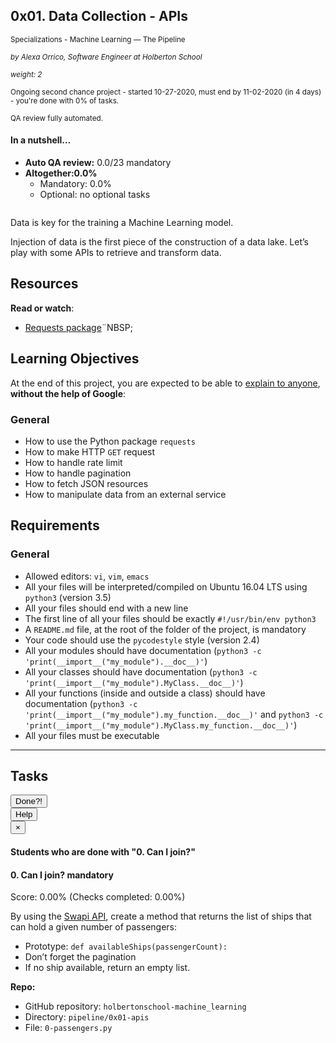 <article class=""><div id="jigsaw-shortcut-lists"></div><h1 class="gap">0x01. Data Collection - APIs</h1><div id="project_id" style="display: none" data-project-id="616"></div><p class="sm-gap"><small><i class="fa fa-folder-open"></i> Specializations - Machine Learning ― The Pipeline </small></p><p><em><small><i class="fa fa-user"></i> by Alexa Orrico, Software Engineer at Holberton School </small></em></p><p><em><small><i class="fa fa-cogs"></i> weight: 2 </small></em></p><p><small><i class="fa fa-calendar"></i> Ongoing second chance project - started 10-27-2020, must end by 11-02-2020 (in 4 days) - you're done with <span id="student_task_done_percentage">0</span>% of tasks. </small></p><p><small><i class="fa fa-check-square"></i> QA review fully automated. </small></p><div class="gap clean well"><h4>In a nutshell…</h4><ul><li><strong>Auto QA review:</strong>	0.0/23 mandatory	</li><li><strong>Altogether:</strong><strong>0.0%</strong><ul><li>Mandatory: 0.0%</li><li>Optional: no optional tasks</li></ul></li></ul></div><article id="description" class="gap formatted-content"><p><img src="https://holbertonintranet.s3.amazonaws.com/uploads/medias/2020/1/a17c9aaa61e80a1bf71d.jpg?X-Amz-Algorithm=AWS4-HMAC-SHA256&amp;X-Amz-Credential=AKIARDDGGGOUWMNL5ANN%2F20201029%2Fus-east-1%2Fs3%2Faws4_request&amp;X-Amz-Date=20201029T150550Z&amp;X-Amz-Expires=86400&amp;X-Amz-SignedHeaders=host&amp;X-Amz-Signature=f05919eea260293976f5f7dd149193a367098a9177ff6aa9209494752ab3e4ce" alt="" style=""></p><p>Data is key for the training a Machine Learning model. </p><p>Injection of data is the first piece of the construction of a data lake. Let’s play with some APIs to retrieve and transform data.</p><h2>Resources</h2><p><strong>Read or watch</strong>:</p><ul><li><a href="/rltoken/Lahw0CVXsYiHGd9QPIgTKQ" title="Requests package" target="_blank">Requests package</a>¨NBSP;</li></ul><h2>Learning Objectives</h2><p>At the end of this project, you are expected to be able to <a href="/rltoken/0FHa13viTjROil25l35enw" title="explain to anyone" target="_blank">explain to anyone</a>, <strong>without the help of Google</strong>:</p><h3>General</h3><ul><li>How to use the Python package <code>requests</code></li><li>How to make HTTP <code>GET</code> request </li><li>How to handle rate limit</li><li>How to handle pagination</li><li>How to fetch JSON resources</li><li>How to manipulate data from an external service</li></ul><h2>Requirements</h2><h3>General</h3><ul><li>Allowed editors: <code>vi</code>, <code>vim</code>, <code>emacs</code></li><li>All your files will be interpreted/compiled on Ubuntu 16.04 LTS using <code>python3</code> (version 3.5)</li><li>All your files should end with a new line</li><li>The first line of all your files should be exactly <code>#!/usr/bin/env python3</code></li><li>A <code>README.md</code> file, at the root of the folder of the project, is mandatory</li><li>Your code should use the <code>pycodestyle</code> style (version 2.4)</li><li>All your modules should have documentation (<code>python3 -c 'print(__import__("my_module").__doc__)'</code>)</li><li>All your classes should have documentation (<code>python3 -c 'print(__import__("my_module").MyClass.__doc__)'</code>)</li><li>All your functions (inside and outside a class) should have documentation (<code>python3 -c 'print(__import__("my_module").my_function.__doc__)'</code> and <code>python3 -c 'print(__import__("my_module").MyClass.my_function.__doc__)'</code>)</li><li>All your files must be executable</li></ul></article><!-- Servers --><!-- Tasks --><hr class="gap"><h2 class="gap">Tasks</h2><section class="formatted-content"><div data-role="task7059" data-position="1"><div class=" clearfix gap" id="task-7059"><span id="user_id" data-id="870"></span><div class="student_task_controls"><!-- button Done --><button class="student_task_done btn btn-default no" data-task-id="7059"><span class="no"><i class="fa fa-square-o"></i></span><span class="yes"><i class="fa fa-check-square-o"></i></span><span class="pending"><i class="fa fa-spinner fa-pulse"></i></span> Done<span class="no pending">?</span><span class="yes">!</span></button><br><!-- button Help! --><button class="users_done_for_task btn btn-default btn-default" data-task-id="7059" data-project-id="616" data-toggle="modal" data-target="#task-7059-users-done-modal"> Help </button><div class="modal fade users-done-modal" id="task-7059-users-done-modal" data-task-id="7059" data-project-id="616"><div class="modal-dialog"><div class="modal-content"><div class="modal-header"><button type="button" class="close" data-dismiss="modal" aria-label="Close"><span aria-hidden="true">×</span></button><h4 class="modal-title">Students who are done with "0. Can I join?"</h4></div><div class="modal-body"><div class="list-group"></div><div class="spinner"><div class="bounce1"></div><div class="bounce2"></div><div class="bounce3"></div></div><div class="error"></div></div></div></div></div></div><h4 class="task"> 0. Can I join? <span class="alert alert-warning mandatory-optional"> mandatory </span></h4><!-- Progress vs Score --><div class="task_progress_score_bar" data-task-id="7059" data-correction-id="152482"><div class="task_progress_bar" style="width: 0%;"><div class="task_score_bar"></div></div><div class="task_progress_score_text"> Score: <span class="task_score_value">0.00%</span> (<span class="task_progress_value">Checks completed: 0.00%</span>) </div></div><!-- Task Body --><p>By using the <a href="/rltoken/PF40BRV6bWlSySBcGywYHA" title="Swapi API" target="_blank">Swapi API</a>, create a method that returns the list of ships that can hold a given number of passengers:</p><ul><li>Prototype: <code>def availableShips(passengerCount):</code></li><li>Don’t forget the pagination</li><li>If no ship available, return an empty list.</li></ul><precode language="" precodenum="0"></precode><!-- Task URLs --><!-- Github information --><p class="sm-gap"><strong>Repo:</strong></p><ul><li>GitHub repository: <code>holbertonschool-machine_learning</code></li><li>Directory: <code>pipeline/0x01-apis</code></li><li>File: <code>0-passengers.py</code></li></ul><div class="student_correction_requests"><!-- DISABLE UNTIL MIGRATION
        <button class="task_whiteboard_modal btn btn-default size_three" data-task-id="7059" data-toggle="modal" data-target="#task-7059-whiteboard-modal">
          Whiteboard
        </button>
        <div class="modal fade task_whiteboard_modal" id="task-7059-whiteboard-modal" data-task-id="7059">
    <div class="modal-dialog modal-lg">
        <div class="modal-content">
            <div class="modal-header">
                <button type="button" class="close" data-dismiss="modal" aria-label="Close"><span aria-hidden="true">&times;</span></button>
                <h4 class="modal-title">Your Notes on "0. Can I join?"</h4>
            </div>
            <div class="modal-body">
                <div class="spinner gap">
                    <div class="bounce1"></div>
                    <div class="bounce2"></div>
                    <div class="bounce3"></div>
                </div>
                <div class="task-note-prompts-and-placeholders-container">
                    <button type="button" class="whiteboard-submit-button btn btn-primary">Submit</button>
                </div>
            </div>
        </div>
    </div>
</div>

      --><!-- Button test code --><button class="task_correction_modal btn btn-default size_three" data-task-id="7059" data-toggle="modal" data-target="#task-test-correction-7059-correction-modal"> Check your code? </button><div class="modal fade task_correction_modal student_modal" id="task-test-correction-7059-correction-modal"><div class="modal-dialog"><div class="modal-content"><div class="modal-header"><button type="button" class="close" data-dismiss="modal" aria-label="Close"><span aria-hidden="true">×</span></button><h4 class="modal-title">Correction of "0. Can I join?"</h4></div><div class="modal-body"><div class="actions"><center><input type="submit" name="commit" value="Start a new test" class="btn btn-primary correction_request_test_send" data-task-id="7059" data-type=""><div class="spinner" style="display: none;"><div class="bounce1"></div><div class="bounce2"></div><div class="bounce3"></div></div><div class="error"></div><div class="info"></div><div class="event-footer" style="display: none;"><div class="hello-ween"><span>&lt;</span>Hello-Ween<span>/&gt;</span></div><div class="tweet-spooky"> &lt;Tweet a <a href="https://twitter.com/hashtag/SpookyChecker20" target="_blank">#SpookyChecker20</a> story/&gt; </div></div></center></div><div class="result"></div><div class="spooky-logo"></div><div class="help"><button data-task-id="7059"><i class="fa fa-info-circle" aria-hidden="true"></i></button><div class="help-container" data-task-id="7059"><div class="check-line"><div class="check-inline requirement success"><div class="theme_img"></div> Requirement success </div><div class="check-inline requirement fail"><div class="theme_img"></div> Requirement fail </div></div><div class="check-line"><div class="check-inline code success"><div class="theme_img"></div> Code success </div><div class="check-inline code fail"><div class="theme_img"></div> Code fail </div></div><div class="check-line"><div class="check-inline efficiency success"><div class="theme_img"></div> Efficiency success </div><div class="check-inline efficiency fail"><div class="theme_img"></div> Efficiency fail </div></div><div class="check-line"><div class="check-inline answer success"><div class="theme_img"></div> Text answer success </div><div class="check-inline answer fail"><div class="theme_img"></div> Text answer fail </div></div></div></div></div></div><!-- /.modal-content --></div><!-- /.modal-dialog --></div><!-- Button containers --><!-- Button for QA Review --><button class="task_get_qa_review btn btn-default size_three" data-task-id="7059" data-toggle="modal" data-target="#task-qa-review-7059-modal"> QA Review </button><div class="modal fade task_get_qa_review" id="task-qa-review-7059-modal" data-correction-id="152482" data-task-id="7059"><div class="modal-dialog modal-lg"><div class="modal-content"><div class="modal-header"><button type="button" class="close" data-dismiss="modal" aria-label="Close"><span aria-hidden="true">×</span></button><h4 class="modal-title">0. Can I join?</h4></div><div class="modal-body"><div class="spinner gap"><div class="bounce1"></div><div class="bounce2"></div><div class="bounce3"></div></div><div class="review-container"><div class="review-corrector"></div><div class="review-github"></div><div class="review-percentage_down"></div><ul class="review-checks list-group sm-gap"></ul><div class="review-comment"></div></div></div></div></div></div></div></div></div><div data-role="task7060" data-position="2"><div class=" clearfix gap" id="task-7060"><span id="user_id" data-id="870"></span><div class="student_task_controls"><!-- button Done --><button class="student_task_done btn btn-default no" data-task-id="7060"><span class="no"><i class="fa fa-square-o"></i></span><span class="yes"><i class="fa fa-check-square-o"></i></span><span class="pending"><i class="fa fa-spinner fa-pulse"></i></span> Done<span class="no pending">?</span><span class="yes">!</span></button><br><!-- button Help! --><button class="users_done_for_task btn btn-default btn-default" data-task-id="7060" data-project-id="616" data-toggle="modal" data-target="#task-7060-users-done-modal"> Help </button><div class="modal fade users-done-modal" id="task-7060-users-done-modal" data-task-id="7060" data-project-id="616"><div class="modal-dialog"><div class="modal-content"><div class="modal-header"><button type="button" class="close" data-dismiss="modal" aria-label="Close"><span aria-hidden="true">×</span></button><h4 class="modal-title">Students who are done with "1. Where I am?"</h4></div><div class="modal-body"><div class="list-group"></div><div class="spinner"><div class="bounce1"></div><div class="bounce2"></div><div class="bounce3"></div></div><div class="error"></div></div></div></div></div></div><h4 class="task"> 1. Where I am? <span class="alert alert-warning mandatory-optional"> mandatory </span></h4><!-- Progress vs Score --><div class="task_progress_score_bar" data-task-id="7060" data-correction-id="152482"><div class="task_progress_bar" style="width: 0%;"><div class="task_score_bar"></div></div><div class="task_progress_score_text"> Score: <span class="task_score_value">0.00%</span> (<span class="task_progress_value">Checks completed: 0.00%</span>) </div></div><!-- Task Body --><p>By using the <a href="/rltoken/PF40BRV6bWlSySBcGywYHA" title="Swapi API" target="_blank">Swapi API</a>, create a method that returns the list of names of the home planets of all <code>sentient</code> species.</p><ul><li>Prototype: <code>def sentientPlanets():</code></li><li>Don’t forget the pagination</li></ul><precode language="" precodenum="1"></precode><!-- Task URLs --><!-- Github information --><p class="sm-gap"><strong>Repo:</strong></p><ul><li>GitHub repository: <code>holbertonschool-machine_learning</code></li><li>Directory: <code>pipeline/0x01-apis</code></li><li>File: <code>1-sentience.py</code></li></ul><div class="student_correction_requests"><!-- DISABLE UNTIL MIGRATION
        <button class="task_whiteboard_modal btn btn-default size_three" data-task-id="7060" data-toggle="modal" data-target="#task-7060-whiteboard-modal">
          Whiteboard
        </button>
        <div class="modal fade task_whiteboard_modal" id="task-7060-whiteboard-modal" data-task-id="7060">
    <div class="modal-dialog modal-lg">
        <div class="modal-content">
            <div class="modal-header">
                <button type="button" class="close" data-dismiss="modal" aria-label="Close"><span aria-hidden="true">&times;</span></button>
                <h4 class="modal-title">Your Notes on "1. Where I am?"</h4>
            </div>
            <div class="modal-body">
                <div class="spinner gap">
                    <div class="bounce1"></div>
                    <div class="bounce2"></div>
                    <div class="bounce3"></div>
                </div>
                <div class="task-note-prompts-and-placeholders-container">
                    <button type="button" class="whiteboard-submit-button btn btn-primary">Submit</button>
                </div>
            </div>
        </div>
    </div>
</div>

      --><!-- Button test code --><button class="task_correction_modal btn btn-default size_three" data-task-id="7060" data-toggle="modal" data-target="#task-test-correction-7060-correction-modal"> Check your code? </button><div class="modal fade task_correction_modal student_modal" id="task-test-correction-7060-correction-modal"><div class="modal-dialog"><div class="modal-content"><div class="modal-header"><button type="button" class="close" data-dismiss="modal" aria-label="Close"><span aria-hidden="true">×</span></button><h4 class="modal-title">Correction of "1. Where I am?"</h4></div><div class="modal-body"><div class="actions"><center><input type="submit" name="commit" value="Start a new test" class="btn btn-primary correction_request_test_send" data-task-id="7060" data-type=""><div class="spinner" style="display: none;"><div class="bounce1"></div><div class="bounce2"></div><div class="bounce3"></div></div><div class="error"></div><div class="info"></div><div class="event-footer" style="display: none;"><div class="hello-ween"><span>&lt;</span>Hello-Ween<span>/&gt;</span></div><div class="tweet-spooky"> &lt;Tweet a <a href="https://twitter.com/hashtag/SpookyChecker20" target="_blank">#SpookyChecker20</a> story/&gt; </div></div></center></div><div class="result"></div><div class="spooky-logo"></div><div class="help"><button data-task-id="7060"><i class="fa fa-info-circle" aria-hidden="true"></i></button><div class="help-container" data-task-id="7060"><div class="check-line"><div class="check-inline requirement success"><div class="theme_img"></div> Requirement success </div><div class="check-inline requirement fail"><div class="theme_img"></div> Requirement fail </div></div><div class="check-line"><div class="check-inline code success"><div class="theme_img"></div> Code success </div><div class="check-inline code fail"><div class="theme_img"></div> Code fail </div></div><div class="check-line"><div class="check-inline efficiency success"><div class="theme_img"></div> Efficiency success </div><div class="check-inline efficiency fail"><div class="theme_img"></div> Efficiency fail </div></div><div class="check-line"><div class="check-inline answer success"><div class="theme_img"></div> Text answer success </div><div class="check-inline answer fail"><div class="theme_img"></div> Text answer fail </div></div></div></div></div></div><!-- /.modal-content --></div><!-- /.modal-dialog --></div><!-- Button containers --><!-- Button for QA Review --><button class="task_get_qa_review btn btn-default size_three" data-task-id="7060" data-toggle="modal" data-target="#task-qa-review-7060-modal"> QA Review </button><div class="modal fade task_get_qa_review" id="task-qa-review-7060-modal" data-correction-id="152482" data-task-id="7060"><div class="modal-dialog modal-lg"><div class="modal-content"><div class="modal-header"><button type="button" class="close" data-dismiss="modal" aria-label="Close"><span aria-hidden="true">×</span></button><h4 class="modal-title">1. Where I am?</h4></div><div class="modal-body"><div class="spinner gap"><div class="bounce1"></div><div class="bounce2"></div><div class="bounce3"></div></div><div class="review-container"><div class="review-corrector"></div><div class="review-github"></div><div class="review-percentage_down"></div><ul class="review-checks list-group sm-gap"></ul><div class="review-comment"></div></div></div></div></div></div></div></div></div><div data-role="task7061" data-position="3"><div class=" clearfix gap" id="task-7061"><span id="user_id" data-id="870"></span><div class="student_task_controls"><!-- button Done --><button class="student_task_done btn btn-default no" data-task-id="7061"><span class="no"><i class="fa fa-square-o"></i></span><span class="yes"><i class="fa fa-check-square-o"></i></span><span class="pending"><i class="fa fa-spinner fa-pulse"></i></span> Done<span class="no pending">?</span><span class="yes">!</span></button><br><!-- button Help! --><button class="users_done_for_task btn btn-default btn-default" data-task-id="7061" data-project-id="616" data-toggle="modal" data-target="#task-7061-users-done-modal"> Help </button><div class="modal fade users-done-modal" id="task-7061-users-done-modal" data-task-id="7061" data-project-id="616"><div class="modal-dialog"><div class="modal-content"><div class="modal-header"><button type="button" class="close" data-dismiss="modal" aria-label="Close"><span aria-hidden="true">×</span></button><h4 class="modal-title">Students who are done with "2. Rate me is you can!"</h4></div><div class="modal-body"><div class="list-group"></div><div class="spinner"><div class="bounce1"></div><div class="bounce2"></div><div class="bounce3"></div></div><div class="error"></div></div></div></div></div></div><h4 class="task"> 2. Rate me is you can! <span class="alert alert-warning mandatory-optional"> mandatory </span></h4><!-- Progress vs Score --><div class="task_progress_score_bar" data-task-id="7061" data-correction-id="152482"><div class="task_progress_bar" style="width: 0%;"><div class="task_score_bar"></div></div><div class="task_progress_score_text"> Score: <span class="task_score_value">0.00%</span> (<span class="task_progress_value">Checks completed: 0.00%</span>) </div></div><!-- Task Body --><p>By using the <a href="/rltoken/VhN0vSwRSITIeGz26m9n3A" title="Github API" target="_blank">Github API</a>, write a script that prints the location of a specific user:</p><ul><li>The user is passed as first argument of the script with the full API URL, example: <code>./2-user_location.py https://api.github.com/users/holbertonschool</code></li><li>If the user doesn’t exist, print <code>Not found</code></li><li>If the status code is <code>403</code>, print <code>Reset in X min</code> where <code>X</code> is the number of minutes from now and the value of <code>X-Ratelimit-Reset</code></li><li>Your code should not be executed when the file is imported (you should use <code>if __name__ == '__main__':</code>)</li></ul><precode language="" precodenum="2"></precode><p><strong>Tips:</strong> Playing with an API that has a Rate limit is challenging, mainly because you don’t have the control on when the quota will be reset - we really encourage you to analyze the API a much as you can before coding and be able to “mock the API response”</p><!-- Task URLs --><!-- Github information --><p class="sm-gap"><strong>Repo:</strong></p><ul><li>GitHub repository: <code>holbertonschool-machine_learning</code></li><li>Directory: <code>pipeline/0x01-apis</code></li><li>File: <code>2-user_location.py</code></li></ul><div class="student_correction_requests"><!-- DISABLE UNTIL MIGRATION
        <button class="task_whiteboard_modal btn btn-default size_three" data-task-id="7061" data-toggle="modal" data-target="#task-7061-whiteboard-modal">
          Whiteboard
        </button>
        <div class="modal fade task_whiteboard_modal" id="task-7061-whiteboard-modal" data-task-id="7061">
    <div class="modal-dialog modal-lg">
        <div class="modal-content">
            <div class="modal-header">
                <button type="button" class="close" data-dismiss="modal" aria-label="Close"><span aria-hidden="true">&times;</span></button>
                <h4 class="modal-title">Your Notes on "2. Rate me is you can!"</h4>
            </div>
            <div class="modal-body">
                <div class="spinner gap">
                    <div class="bounce1"></div>
                    <div class="bounce2"></div>
                    <div class="bounce3"></div>
                </div>
                <div class="task-note-prompts-and-placeholders-container">
                    <button type="button" class="whiteboard-submit-button btn btn-primary">Submit</button>
                </div>
            </div>
        </div>
    </div>
</div>

      --><!-- Button test code --><button class="task_correction_modal btn btn-default size_three" data-task-id="7061" data-toggle="modal" data-target="#task-test-correction-7061-correction-modal"> Check your code? </button><div class="modal fade task_correction_modal student_modal" id="task-test-correction-7061-correction-modal"><div class="modal-dialog"><div class="modal-content"><div class="modal-header"><button type="button" class="close" data-dismiss="modal" aria-label="Close"><span aria-hidden="true">×</span></button><h4 class="modal-title">Correction of "2. Rate me is you can!"</h4></div><div class="modal-body"><div class="actions"><center><input type="submit" name="commit" value="Start a new test" class="btn btn-primary correction_request_test_send" data-task-id="7061" data-type=""><div class="spinner" style="display: none;"><div class="bounce1"></div><div class="bounce2"></div><div class="bounce3"></div></div><div class="error"></div><div class="info"></div><div class="event-footer" style="display: none;"><div class="hello-ween"><span>&lt;</span>Hello-Ween<span>/&gt;</span></div><div class="tweet-spooky"> &lt;Tweet a <a href="https://twitter.com/hashtag/SpookyChecker20" target="_blank">#SpookyChecker20</a> story/&gt; </div></div></center></div><div class="result"></div><div class="spooky-logo"></div><div class="help"><button data-task-id="7061"><i class="fa fa-info-circle" aria-hidden="true"></i></button><div class="help-container" data-task-id="7061"><div class="check-line"><div class="check-inline requirement success"><div class="theme_img"></div> Requirement success </div><div class="check-inline requirement fail"><div class="theme_img"></div> Requirement fail </div></div><div class="check-line"><div class="check-inline code success"><div class="theme_img"></div> Code success </div><div class="check-inline code fail"><div class="theme_img"></div> Code fail </div></div><div class="check-line"><div class="check-inline efficiency success"><div class="theme_img"></div> Efficiency success </div><div class="check-inline efficiency fail"><div class="theme_img"></div> Efficiency fail </div></div><div class="check-line"><div class="check-inline answer success"><div class="theme_img"></div> Text answer success </div><div class="check-inline answer fail"><div class="theme_img"></div> Text answer fail </div></div></div></div></div></div><!-- /.modal-content --></div><!-- /.modal-dialog --></div><!-- Button containers --><!-- Button for QA Review --><button class="task_get_qa_review btn btn-default size_three" data-task-id="7061" data-toggle="modal" data-target="#task-qa-review-7061-modal"> QA Review </button><div class="modal fade task_get_qa_review" id="task-qa-review-7061-modal" data-correction-id="152482" data-task-id="7061"><div class="modal-dialog modal-lg"><div class="modal-content"><div class="modal-header"><button type="button" class="close" data-dismiss="modal" aria-label="Close"><span aria-hidden="true">×</span></button><h4 class="modal-title">2. Rate me is you can!</h4></div><div class="modal-body"><div class="spinner gap"><div class="bounce1"></div><div class="bounce2"></div><div class="bounce3"></div></div><div class="review-container"><div class="review-corrector"></div><div class="review-github"></div><div class="review-percentage_down"></div><ul class="review-checks list-group sm-gap"></ul><div class="review-comment"></div></div></div></div></div></div></div></div></div><div data-role="task7062" data-position="4"><div class=" clearfix gap" id="task-7062"><span id="user_id" data-id="870"></span><div class="student_task_controls"><!-- button Done --><button class="student_task_done btn btn-default no" data-task-id="7062"><span class="no"><i class="fa fa-square-o"></i></span><span class="yes"><i class="fa fa-check-square-o"></i></span><span class="pending"><i class="fa fa-spinner fa-pulse"></i></span> Done<span class="no pending">?</span><span class="yes">!</span></button><br><!-- button Help! --><button class="users_done_for_task btn btn-default btn-default" data-task-id="7062" data-project-id="616" data-toggle="modal" data-target="#task-7062-users-done-modal"> Help </button><div class="modal fade users-done-modal" id="task-7062-users-done-modal" data-task-id="7062" data-project-id="616"><div class="modal-dialog"><div class="modal-content"><div class="modal-header"><button type="button" class="close" data-dismiss="modal" aria-label="Close"><span aria-hidden="true">×</span></button><h4 class="modal-title">Students who are done with "3. What will be next?"</h4></div><div class="modal-body"><div class="list-group"></div><div class="spinner"><div class="bounce1"></div><div class="bounce2"></div><div class="bounce3"></div></div><div class="error"></div></div></div></div></div></div><h4 class="task"> 3. What will be next? <span class="alert alert-warning mandatory-optional"> mandatory </span></h4><!-- Progress vs Score --><div class="task_progress_score_bar" data-task-id="7062" data-correction-id="152482"><div class="task_progress_bar" style="width: 0%;"><div class="task_score_bar"></div></div><div class="task_progress_score_text"> Score: <span class="task_score_value">0.00%</span> (<span class="task_progress_value">Checks completed: 0.00%</span>) </div></div><!-- Task Body --><p>By using the <a href="/rltoken/Zuk0PBrNROo0CCM25pWnNA" title="(unofficial) SpaceX API" target="_blank">(unofficial) SpaceX API</a>, write a script that displays the upcoming launch with these information:</p><ul><li>Name of the launch</li><li>The date (in local time)</li><li>The rocket name</li><li>The name (with the locality) of the launchpad</li></ul><p>Format: <code>&lt;launch name&gt; (&lt;date&gt;) &lt;rocket name&gt; - &lt;launchpad name&gt; (&lt;launchpad locality&gt;)</code></p><p>The “upcoming launch” is the one which is the soonest from now, in UTC (we encourage you to use the <code>date_unix</code> for sorting it) - and if 2 launches have the same date, use the first one in the API result.</p><p>Your code should not be executed when the file is imported (you should use <code>if __name__ == '__main__':</code>)</p><precode language="" precodenum="3"></precode><!-- Task URLs --><!-- Github information --><p class="sm-gap"><strong>Repo:</strong></p><ul><li>GitHub repository: <code>holbertonschool-machine_learning</code></li><li>Directory: <code>pipeline/0x01-apis</code></li><li>File: <code>3-upcoming.py</code></li></ul><div class="student_correction_requests"><!-- DISABLE UNTIL MIGRATION
        <button class="task_whiteboard_modal btn btn-default size_three" data-task-id="7062" data-toggle="modal" data-target="#task-7062-whiteboard-modal">
          Whiteboard
        </button>
        <div class="modal fade task_whiteboard_modal" id="task-7062-whiteboard-modal" data-task-id="7062">
    <div class="modal-dialog modal-lg">
        <div class="modal-content">
            <div class="modal-header">
                <button type="button" class="close" data-dismiss="modal" aria-label="Close"><span aria-hidden="true">&times;</span></button>
                <h4 class="modal-title">Your Notes on "3. What will be next?"</h4>
            </div>
            <div class="modal-body">
                <div class="spinner gap">
                    <div class="bounce1"></div>
                    <div class="bounce2"></div>
                    <div class="bounce3"></div>
                </div>
                <div class="task-note-prompts-and-placeholders-container">
                    <button type="button" class="whiteboard-submit-button btn btn-primary">Submit</button>
                </div>
            </div>
        </div>
    </div>
</div>

      --><!-- Button test code --><button class="task_correction_modal btn btn-default size_three" data-task-id="7062" data-toggle="modal" data-target="#task-test-correction-7062-correction-modal"> Check your code? </button><div class="modal fade task_correction_modal student_modal" id="task-test-correction-7062-correction-modal"><div class="modal-dialog"><div class="modal-content"><div class="modal-header"><button type="button" class="close" data-dismiss="modal" aria-label="Close"><span aria-hidden="true">×</span></button><h4 class="modal-title">Correction of "3. What will be next?"</h4></div><div class="modal-body"><div class="actions"><center><input type="submit" name="commit" value="Start a new test" class="btn btn-primary correction_request_test_send" data-task-id="7062" data-type=""><div class="spinner" style="display: none;"><div class="bounce1"></div><div class="bounce2"></div><div class="bounce3"></div></div><div class="error"></div><div class="info"></div><div class="event-footer" style="display: none;"><div class="hello-ween"><span>&lt;</span>Hello-Ween<span>/&gt;</span></div><div class="tweet-spooky"> &lt;Tweet a <a href="https://twitter.com/hashtag/SpookyChecker20" target="_blank">#SpookyChecker20</a> story/&gt; </div></div></center></div><div class="result"></div><div class="spooky-logo"></div><div class="help"><button data-task-id="7062"><i class="fa fa-info-circle" aria-hidden="true"></i></button><div class="help-container" data-task-id="7062"><div class="check-line"><div class="check-inline requirement success"><div class="theme_img"></div> Requirement success </div><div class="check-inline requirement fail"><div class="theme_img"></div> Requirement fail </div></div><div class="check-line"><div class="check-inline code success"><div class="theme_img"></div> Code success </div><div class="check-inline code fail"><div class="theme_img"></div> Code fail </div></div><div class="check-line"><div class="check-inline efficiency success"><div class="theme_img"></div> Efficiency success </div><div class="check-inline efficiency fail"><div class="theme_img"></div> Efficiency fail </div></div><div class="check-line"><div class="check-inline answer success"><div class="theme_img"></div> Text answer success </div><div class="check-inline answer fail"><div class="theme_img"></div> Text answer fail </div></div></div></div></div></div><!-- /.modal-content --></div><!-- /.modal-dialog --></div><!-- Button containers --><!-- Button for QA Review --><button class="task_get_qa_review btn btn-default size_three" data-task-id="7062" data-toggle="modal" data-target="#task-qa-review-7062-modal"> QA Review </button><div class="modal fade task_get_qa_review" id="task-qa-review-7062-modal" data-correction-id="152482" data-task-id="7062"><div class="modal-dialog modal-lg"><div class="modal-content"><div class="modal-header"><button type="button" class="close" data-dismiss="modal" aria-label="Close"><span aria-hidden="true">×</span></button><h4 class="modal-title">3. What will be next?</h4></div><div class="modal-body"><div class="spinner gap"><div class="bounce1"></div><div class="bounce2"></div><div class="bounce3"></div></div><div class="review-container"><div class="review-corrector"></div><div class="review-github"></div><div class="review-percentage_down"></div><ul class="review-checks list-group sm-gap"></ul><div class="review-comment"></div></div></div></div></div></div></div></div></div><div data-role="task7063" data-position="5"><div class=" clearfix gap" id="task-7063"><span id="user_id" data-id="870"></span><div class="student_task_controls"><!-- button Done --><button class="student_task_done btn btn-default no" data-task-id="7063"><span class="no"><i class="fa fa-square-o"></i></span><span class="yes"><i class="fa fa-check-square-o"></i></span><span class="pending"><i class="fa fa-spinner fa-pulse"></i></span> Done<span class="no pending">?</span><span class="yes">!</span></button><br><!-- button Help! --><button class="users_done_for_task btn btn-default btn-default" data-task-id="7063" data-project-id="616" data-toggle="modal" data-target="#task-7063-users-done-modal"> Help </button><div class="modal fade users-done-modal" id="task-7063-users-done-modal" data-task-id="7063" data-project-id="616"><div class="modal-dialog"><div class="modal-content"><div class="modal-header"><button type="button" class="close" data-dismiss="modal" aria-label="Close"><span aria-hidden="true">×</span></button><h4 class="modal-title">Students who are done with "4. How many by rocket?"</h4></div><div class="modal-body"><div class="list-group"></div><div class="spinner"><div class="bounce1"></div><div class="bounce2"></div><div class="bounce3"></div></div><div class="error"></div></div></div></div></div></div><h4 class="task"> 4. How many by rocket? <span class="alert alert-warning mandatory-optional"> mandatory </span></h4><!-- Progress vs Score --><div class="task_progress_score_bar" data-task-id="7063" data-correction-id="152482"><div class="task_progress_bar" style="width: 0%;"><div class="task_score_bar"></div></div><div class="task_progress_score_text"> Score: <span class="task_score_value">0.00%</span> (<span class="task_progress_value">Checks completed: 0.00%</span>) </div></div><!-- Task Body --><p>By using the <a href="/rltoken/Zuk0PBrNROo0CCM25pWnNA" title="(unofficial) SpaceX API" target="_blank">(unofficial) SpaceX API</a>, write a script that displays the number of launches per rocket.</p><ul><li>All launches should be taking in consideration</li><li>Each line should contain the rocket name and the number of launches separated by <code>:</code> (format below in the example)</li><li>Order the result by the number launches (descending)</li><li>If multiple rockets have the same amount of launches, order them by alphabetic order (A to Z)</li><li>Your code should not be executed when the file is imported (you should use <code>if __name__ == '__main__':</code>)</li></ul><precode language="" precodenum="4"></precode><!-- Task URLs --><!-- Github information --><p class="sm-gap"><strong>Repo:</strong></p><ul><li>GitHub repository: <code>holbertonschool-machine_learning</code></li><li>Directory: <code>pipeline/0x01-apis</code></li><li>File: <code>4-rocket_frequency.py</code></li></ul><div class="student_correction_requests"><!-- DISABLE UNTIL MIGRATION
        <button class="task_whiteboard_modal btn btn-default size_three" data-task-id="7063" data-toggle="modal" data-target="#task-7063-whiteboard-modal">
          Whiteboard
        </button>
        <div class="modal fade task_whiteboard_modal" id="task-7063-whiteboard-modal" data-task-id="7063">
    <div class="modal-dialog modal-lg">
        <div class="modal-content">
            <div class="modal-header">
                <button type="button" class="close" data-dismiss="modal" aria-label="Close"><span aria-hidden="true">&times;</span></button>
                <h4 class="modal-title">Your Notes on "4. How many by rocket?"</h4>
            </div>
            <div class="modal-body">
                <div class="spinner gap">
                    <div class="bounce1"></div>
                    <div class="bounce2"></div>
                    <div class="bounce3"></div>
                </div>
                <div class="task-note-prompts-and-placeholders-container">
                    <button type="button" class="whiteboard-submit-button btn btn-primary">Submit</button>
                </div>
            </div>
        </div>
    </div>
</div>

      --><!-- Button test code --><button class="task_correction_modal btn btn-default size_three" data-task-id="7063" data-toggle="modal" data-target="#task-test-correction-7063-correction-modal"> Check your code? </button><div class="modal fade task_correction_modal student_modal" id="task-test-correction-7063-correction-modal"><div class="modal-dialog"><div class="modal-content"><div class="modal-header"><button type="button" class="close" data-dismiss="modal" aria-label="Close"><span aria-hidden="true">×</span></button><h4 class="modal-title">Correction of "4. How many by rocket?"</h4></div><div class="modal-body"><div class="actions"><center><input type="submit" name="commit" value="Start a new test" class="btn btn-primary correction_request_test_send" data-task-id="7063" data-type=""><div class="spinner" style="display: none;"><div class="bounce1"></div><div class="bounce2"></div><div class="bounce3"></div></div><div class="error"></div><div class="info"></div><div class="event-footer" style="display: none;"><div class="hello-ween"><span>&lt;</span>Hello-Ween<span>/&gt;</span></div><div class="tweet-spooky"> &lt;Tweet a <a href="https://twitter.com/hashtag/SpookyChecker20" target="_blank">#SpookyChecker20</a> story/&gt; </div></div></center></div><div class="result"></div><div class="spooky-logo"></div><div class="help"><button data-task-id="7063"><i class="fa fa-info-circle" aria-hidden="true"></i></button><div class="help-container" data-task-id="7063"><div class="check-line"><div class="check-inline requirement success"><div class="theme_img"></div> Requirement success </div><div class="check-inline requirement fail"><div class="theme_img"></div> Requirement fail </div></div><div class="check-line"><div class="check-inline code success"><div class="theme_img"></div> Code success </div><div class="check-inline code fail"><div class="theme_img"></div> Code fail </div></div><div class="check-line"><div class="check-inline efficiency success"><div class="theme_img"></div> Efficiency success </div><div class="check-inline efficiency fail"><div class="theme_img"></div> Efficiency fail </div></div><div class="check-line"><div class="check-inline answer success"><div class="theme_img"></div> Text answer success </div><div class="check-inline answer fail"><div class="theme_img"></div> Text answer fail </div></div></div></div></div></div><!-- /.modal-content --></div><!-- /.modal-dialog --></div><!-- Button containers --><!-- Button for QA Review --><button class="task_get_qa_review btn btn-default size_three" data-task-id="7063" data-toggle="modal" data-target="#task-qa-review-7063-modal"> QA Review </button><div class="modal fade task_get_qa_review" id="task-qa-review-7063-modal" data-correction-id="152482" data-task-id="7063"><div class="modal-dialog modal-lg"><div class="modal-content"><div class="modal-header"><button type="button" class="close" data-dismiss="modal" aria-label="Close"><span aria-hidden="true">×</span></button><h4 class="modal-title">4. How many by rocket?</h4></div><div class="modal-body"><div class="spinner gap"><div class="bounce1"></div><div class="bounce2"></div><div class="bounce3"></div></div><div class="review-container"><div class="review-corrector"></div><div class="review-github"></div><div class="review-percentage_down"></div><ul class="review-checks list-group sm-gap"></ul><div class="review-comment"></div></div></div></div></div></div></div></div></div></section></article>

